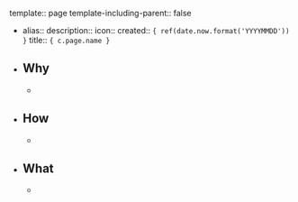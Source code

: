 template:: page
template-including-parent:: false

  - alias:: 
    description:: 
    icon:: 
    created:: ``{ ref(date.now.format('YYYYMMDD')) }``
    title::  ``{ c.page.name }``
  - ## Why
    -
  - ## How
    -
  - ## What
    -